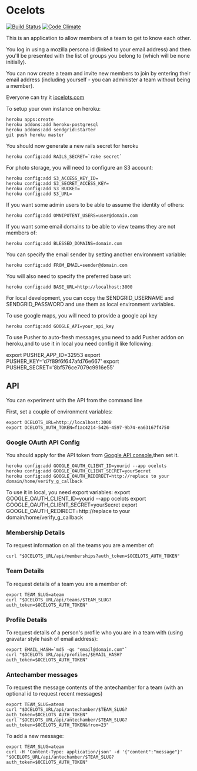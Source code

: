 # Ocelots
[![Build Status](https://secure.travis-ci.org/wahyd4/ocelots.png)](https://travis-ci.org/wahyd4/ocelots)
[![Code Climate](https://codeclimate.com/badge.png)](https://codeclimate.com/github/wahyd4/ocelots)

This is an application to allow members of a team to get to know each other.

You log in using a mozilla persona id (linked to your email address) and then you'll be presented with the list of groups you belong to (which will be none initially).

You can now create a team and invite new members to join by entering their email address (including yourself - you can administer a team without being a member).

Everyone can try it [iocelots.com][1]

To setup your own instance on heroku:

    heroku apps:create
    heroku addons:add heroku-postgresql
    heroku addons:add sendgrid:starter
    git push heroku master

You should now generate a new rails secret for heroku

    heroku config:add RAILS_SECRET=`rake secret`

For photo storage, you will need to configure an S3 account:

    heroku config:add S3_ACCESS_KEY_ID=
    heroku config:add S3_SECRET_ACCESS_KEY=
    heroku config:add S3_BUCKET=
    heroku config:add S3_URL=

If you want some admin users to be able to assume the identity of others:

    heroku config:add OMNIPOTENT_USERS=user@domain.com

If you want some email domains to be able to view teams they are not members of:

    heroku config:add BLESSED_DOMAINS=domain.com

You can specify the email sender by setting another environment variable:

    heroku config:add FROM_EMAIL=sender@domain.com

You will also need to specify the preferred base url:

    heroku config:add BASE_URL=http://localhost:3000

For local development, you can copy the SENDGRID_USERNAME and SENDGRID_PASSWORD and use them as local environment variables.

To use google maps, you will need to provide a google api key

    heroku config:add GOOGLE_API=your_api_key

To use Pusher to auto-fresh messages,you need to add Pusher addon on heroku,and to use it in local you need config it like following:

   export  PUSHER_APP_ID=32953
   export  PUSHER_KEY='d7f89f6f647afd76e667'
   export   PUSHER_SECRET='8bf576ce7079c9916e55'

## API

You can experiment with the API from the command line

First, set a couple of environment variables:

    export OCELOTS_URL=http://localhost:3000
    export OCELOTS_AUTH_TOKEN=f1ac4214-5426-4597-9b74-ea63167f4750

### Google OAuth API Config
You should apply for the API token from [Google API console][2],then set it.

    heroku config:add GOOGLE_OAUTH_CLIENT_ID=yourid --app ocelots
    heroku config:add GOOGLE_OAUTH_CLIENT_SECRET=yourSecret
    heroku config:add GOOGLE_OAUTH_REDIRECT=http://replace to your domain/home/verify_g_callback

To use it in local, you need export variables:
     export GOOGLE_OAUTH_CLIENT_ID=yourid --app ocelots
     export GOOGLE_OAUTH_CLIENT_SECRET=yourSecret
     export GOOGLE_OAUTH_REDIRECT=http://replace to your domain/home/verify_g_callback

### Membership Details

To request information on all the teams you are a member of:

    curl "$OCELOTS_URL/api/memberships?auth_token=$OCELOTS_AUTH_TOKEN"

### Team Details

To request details of a team you are a member of:

    export TEAM_SLUG=ateam
    curl "$OCELOTS_URL/api/teams/$TEAM_SLUG?auth_token=$OCELOTS_AUTH_TOKEN"

### Profile Details

To request details of a person's profile who you are in a team with (using gravatar style hash of email address):

    export EMAIL_HASH=`md5 -qs "email@domain.com"`
    curl "$OCELOTS_URL/api/profiles/$EMAIL_HASH?auth_token=$OCELOTS_AUTH_TOKEN"

### Antechamber messages

To request the message contents of the antechamber for a team (with an optional id to request recent messages)

    export TEAM_SLUG=ateam
    curl "$OCELOTS_URL/api/antechamber/$TEAM_SLUG?auth_token=$OCELOTS_AUTH_TOKEN"
    curl "$OCELOTS_URL/api/antechamber/$TEAM_SLUG?auth_token=$OCELOTS_AUTH_TOKEN&from=23"

To add a new message:

    export TEAM_SLUG=ateam
    curl -H 'Content-Type: application/json' -d '{"content":"message"}' "$OCELOTS_URL/api/antechamber/$TEAM_SLUG?auth_token=$OCELOTS_AUTH_TOKEN"

[1]: http://iocelots.com 'iocelots'
[2]: https://code.google.com/apis/console#access "Google API console"